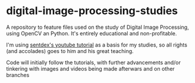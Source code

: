 # digital-image-processing-studies
A repository to feature files used on the study of Digital Image Processing, using OpenCV an Python. It's entirely educational and non-profitable. 

I'm using [sentdex's youtube tutorial](https://www.youtube.com/watch?v=Z78zbnLlPUA&list=PLQVvvaa0QuDdttJXlLtAJxJetJcqmqlQq) as a basis for my studies, so all rights (and accolades) goes to him and his great teaching. 

Code will initially follow the tutorials, with further advancements and/or tinkering with images and videos being made afterwars and on other branches